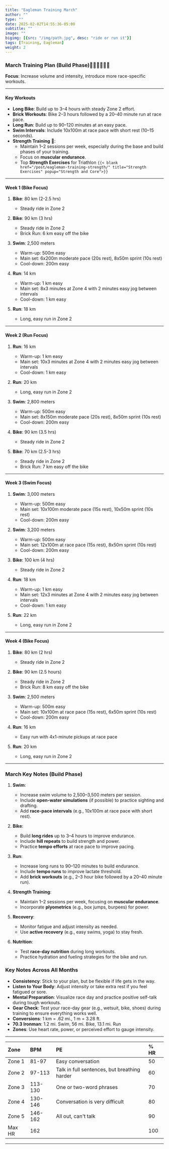 ```yaml
---
title: "Eagleman Training March"
author: ""
type: ""
date: 2025-02-02T14:55:36-05:00
subtitle: ""
image: ""
bigimg: [{src: "/img/path.jpg", desc: "ride or run it"}]
tags: [Training, Eagleman]
weight: 2
---
```

### **March Training Plan (Build Phase)**🏊‍♂️🚴‍♂️🏃‍♂️  
**Focus**: Increase volume and intensity, introduce more race-specific workouts.

---

#### **Key Workouts**  
- **Long Bike**: Build up to 3–4 hours with steady Zone 2 effort.  
- **Brick Workouts**: Bike 2–3 hours followed by a 20–40 minute run at race pace.  
- **Long Run**: Build up to 90–120 minutes at an easy pace.  
- **Swim Intervals**: Include 10x100m at race pace with short rest (10–15 seconds).  
- **Strength Training** 💪:
   - Maintain 1–2 sessions per week, especially during the base and build phases of your training.
   - Focus on **muscular endurance**.  
   - Top **Strength Exercises** for Triathlon `{{< blank  href="/post/eagleman-training-strength/" title="Strength Exercises" popup="Strength and Core">}}`

---

#### **Week 1 (Bike Focus)**  
1. **Bike**: 80 km  (2-2.5 hrs)
   - Steady ride in Zone 2  

2. **Bike**: 90 km (3 hrs) 
   - Steady ride in Zone 2  
   - Brick Run: 6 km easy off the bike  

3. **Swim**: 2,500 meters  
   - Warm-up: 500m easy  
   - Main set: 6x200m moderate pace (20s rest), 8x50m sprint (10s rest)  
   - Cool-down: 200m easy  

4. **Run**: 14 km  
   - Warm-up: 1 km easy  
   - Main set: 8x3 minutes at Zone 4 with 2 minutes easy jog between intervals  
   - Cool-down: 1 km easy  

5. **Run**: 18 km  
   - Long, easy run in Zone 2  

---

#### **Week 2 (Run Focus)**  
1. **Run**: 16 km  
   - Warm-up: 1 km easy  
   - Main set: 10x3 minutes at Zone 4 with 2 minutes easy jog between intervals  
   - Cool-down: 1 km easy  

2. **Run**: 20 km  
   - Long, easy run in Zone 2  

3. **Swim**: 2,800 meters  
   - Warm-up: 500m easy  
   - Main set: 8x150m moderate pace (20s rest), 8x50m sprint (10s rest)  
   - Cool-down: 200m easy  

4. **Bike**: 90 km  (3.5 hrs)
   - Steady ride in Zone 2  

5. **Bike**: 70 km  (2.5-3 hrs)
   - Steady ride in Zone 2  
   - Brick Run: 7 km easy off the bike  

---

#### **Week 3 (Swim Focus)**  
1. **Swim**: 3,000 meters  
   - Warm-up: 500m easy  
   - Main set: 10x100m moderate pace (15s rest), 10x50m sprint (10s rest)  
   - Cool-down: 200m easy  

2. **Swim**: 3,200 meters  
   - Warm-up: 500m easy  
   - Main set: 12x100m at race pace (15s rest), 8x50m sprint (10s rest)  
   - Cool-down: 200m easy  

3. **Bike**: 100 km  (4 hrs)
   - Steady ride in Zone 2  

4. **Run**: 18 km  
   - Warm-up: 1 km easy  
   - Main set: 12x3 minutes at Zone 4 with 2 minutes easy jog between intervals  
   - Cool-down: 1 km easy  

5. **Run**: 22 km  
   - Long, easy run in Zone 2  

---

#### **Week 4 (Bike Focus)**  
1. **Bike**: 80 km  (2 hrs)
   - Steady ride in Zone 2  

2. **Bike**: 90 km  (2.5 hours)
   - Steady ride in Zone 2  
   - Brick Run: 8 km easy off the bike  

3. **Swim**: 2,500 meters  
   - Warm-up: 500m easy  
   - Main set: 10x100m at race pace (15s rest), 6x50m sprint (10s rest)  
   - Cool-down: 200m easy  

4. **Run**: 16 km  
   - Easy run with 4x1-minute pickups at race pace  

5. **Run**: 20 km  
   - Long, easy run in Zone 2 

---

### **March Key Notes (Build Phase)**  

1. **Swim**:  
   - Increase swim volume to 2,500–3,500 meters per session.  
   - Include **open-water simulations** (if possible) to practice sighting and drafting.  
   - Add **race-pace intervals** (e.g., 10x100m at race pace with short rest).  

2. **Bike**:  
   - Build **long rides** up to 3–4 hours to improve endurance.  
   - Include **hill repeats** to build strength and power.  
   - Practice **tempo efforts** at race pace to improve pacing.  

3. **Run**:  
   - Increase long runs to 90–120 minutes to build endurance.  
   - Include **tempo runs** to improve lactate threshold.  
   - Add **brick workouts** (e.g., 2–3 hour bike followed by a 20–40 minute run).  

4. **Strength Training**:  
   - Maintain 1–2 sessions per week, focusing on **muscular endurance**.  
   - Incorporate **plyometrics** (e.g., box jumps, burpees) for power.  

5. **Recovery**:  
   - Monitor fatigue and adjust intensity as needed.  
   - Use **active recovery** (e.g., easy swims, yoga) to stay fresh.  

6. **Nutrition**:  
   - Test **race-day nutrition** during long workouts.  
   - Practice hydration and fueling strategies for the bike and run.  
   
### **Key Notes Across All Months**  
- **Consistency**: Stick to your plan, but be flexible if life gets in the way.  
- **Listen to Your Body**: Adjust intensity or take extra rest if you feel fatigued or sore.  
- **Mental Preparation**: Visualize race day and practice positive self-talk during tough workouts.  
- **Gear Check**: Test your race-day gear (e.g., wetsuit, bike, shoes) during training to ensure everything works well.
- **Conversions**: 1 km = .62 mi., 1 m = 3.28 ft.
- **70.3 Ironman**: 1.2 mi. Swim, 56 mi. Bike, 13.1 mi. Run
- **Zones**: Use heart rate, power, or perceived effort to gauge intensity.
 
---

| Zone | BPM | PE | % HR|
| :------ |:--- | :--- | :--- |
| Zone 1 | 81-97| Easy conversation |50 |
| Zone 2 | 97-113 | Talk in full sentences, but breathing harder |60 |
| Zone 3 | 113-130 | One or two-word phrases | 70 |
| Zone 4 | 130-146 | Conversation is very difficult |80 |
| Zone 5 | 146-162 | All out, can't talk |90 |
| Max HR | 162 | |100 |

---
